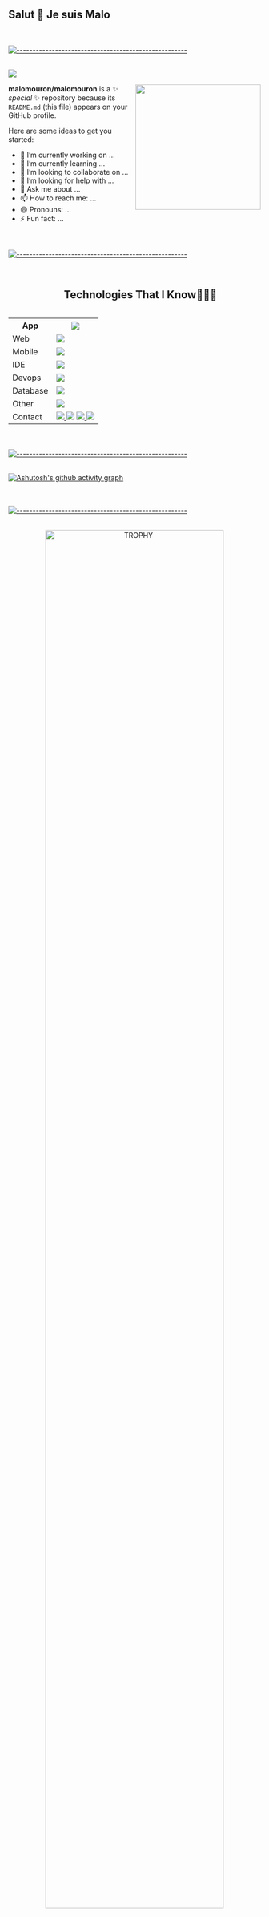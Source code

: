 ## Salut 👋 Je suis Malo

 <br>

[![-----------------------------------------------------](
https://raw.githubusercontent.com/andreasbm/readme/master/assets/lines/aqua.png)](https://github.com/malomouron?tab=repositories)

<br>

<img src="https://profile-counter.glitch.me/malomouron/count.svg">

<picture> <img align="right" src="https://github.com/7oSkaaa/7oSkaaa/blob/main/Images/Right_Side.gif?raw=true" width = 250px></picture>

**malomouron/malomouron** is a ✨ _special_ ✨ repository because its `README.md` (this file) appears on your GitHub profile.

Here are some ideas to get you started:

- 🔭 I’m currently working on ...
- 🌱 I’m currently learning ...
- 👯 I’m looking to collaborate on ...
- 🤔 I’m looking for help with ...
- 💬 Ask me about ...
- 📫 How to reach me: ...
- 😄 Pronouns: ...
- ⚡ Fun fact: ...




<br><br>
[![-----------------------------------------------------](
https://raw.githubusercontent.com/andreasbm/readme/master/assets/lines/aqua.png)](https://github.com/malomouron?tab=repositories)
<br><br>

<div id="user-content-toc">
  <ul align="center">
    <summary><h2 style="display: inline-block">Technologies That I Know👨🏻‍💻</h2></summary>
  </ul>
</div>


<p align="center">
  <table align="center">
    <tr>
      <th>App</th>
      <th><img src="https://skillicons.dev/icons?i=cs,cpp,dotnet,java,py,unity&perline=14" /></th>
    </tr>
    <tr>
      <td>Web</td>
      <td><img src="https://skillicons.dev/icons?i=php,html,js,css,angular,ts,nodejs,npm&perline=14" /></td>
    </tr>
    <tr>
      <td>Mobile</td>
      <td><img src="https://skillicons.dev/icons?i=flutter,react&perline=14" /></td>
    </tr>
    <tr>
      <td>IDE</td>
      <td><img src="https://skillicons.dev/icons?i=idea,rider,phpstorm,pycharm,clion,visualstudio,vscode&perline=14" /></td>
    </tr>
    <tr>
      <td>Devops</td>
      <td><img src="https://skillicons.dev/icons?i=docker,gradle&perline=14" /></td>
    </tr>
    <tr>
      <td>Database</td>
      <td><img src="https://skillicons.dev/icons?i=mysql,firebase&perline=14" /></td>
    </tr>
    <tr>
      <td>Other</td>
      <td><img src="https://skillicons.dev/icons?i=git,github,discord,notion,stackoverflow&perline=14" /></td>
    </tr>
    <tr>
      <td>Contact</td>
      <td>
       <a href="mailto:malo.mouron@gmail.com">
        <img src="https://skillicons.dev/icons?i=gmail&perline=14" />
       </a>
       <a>
        <img src="https://skillicons.dev/icons?i=instagram&perline=14" />
       </a>
       <a href="https://www.linkedin.com/in/malo-mouron-785984294/">
        <img src="https://skillicons.dev/icons?i=linkedin&perline=14" />
       </a>
       <a>
        <img src="https://skillicons.dev/icons?i=twitter&perline=14" />
       </a>
      </td>
    </tr>
  </table>
</p>









<br><br>
[![-----------------------------------------------------](
https://raw.githubusercontent.com/andreasbm/readme/master/assets/lines/aqua.png)](https://github.com/malomouron?tab=repositories)
<br><br>


[![Ashutosh's github activity graph](https://github-readme-activity-graph.vercel.app/graph?username=malomouron&bg_color=100f0f&color=4c5e9e&line=4c569e&point=403e41&area=true&hide_border=true)](https://github.com/ashutosh00710/github-readme-activity-graph)








<br><br>
[![-----------------------------------------------------](
https://raw.githubusercontent.com/andreasbm/readme/master/assets/lines/aqua.png)](https://github.com/malomouron?tab=repositories)
<br><br>


<div align=center>
      <img align="center" width=84% src="https://github-profile-trophy.vercel.app/?username=malomouron&theme=discord&row=1&column=7&margin-h=15&margin-w=5&no-bg=true" alt="TROPHY" />
</div>







<br><br>
[![-----------------------------------------------------](
https://raw.githubusercontent.com/andreasbm/readme/master/assets/lines/aqua.png)](https://github.com/malomouron?tab=repositories)
<br><br>


<div align="center">
  <a href="https://github.com/malomouron">
    <img height="180em" src="https://github-readme-stats.vercel.app/api/top-langs?username=malomouron&show_icons=true&locale=en&layout=compact&theme=tokyonight" alt="malomouron"/>
    <img height="180em" src="https://github-readme-stats.vercel.app/api?username=malomouron&show_icons=true&locale=en&layout=compact&theme=tokyonight" alt="malomouron"/>
  </a>
</div>
<p align="center">
  <a href="https://github.com/malomouron">
    <img src="https://github-readme-streak-stats.herokuapp.com/?user=malomouron&&theme=tokyonight" alt="malomouron" />
  </a>
</p>



